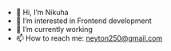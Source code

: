 - 👋 Hi, I’m  Nikuha
- 👀 I’m interested in Frontend development
- 🌱 I’m currently working 
- 📫 How to reach me: neyton250@gmail.com
